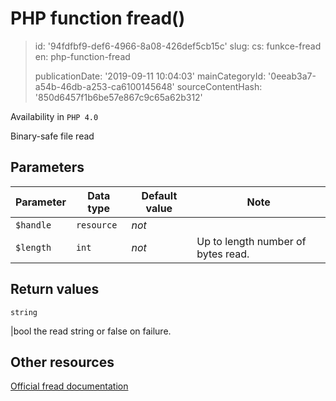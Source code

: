 PHP function fread()
====================

> id: '94fdfbf9-def6-4966-8a08-426def5cb15c'
> slug:
> 	cs: funkce-fread
> 	en: php-function-fread
> 
> publicationDate: '2019-09-11 10:04:03'
> mainCategoryId: '0eeab3a7-a54b-46db-a253-ca6100145648'
> sourceContentHash: '850d6457f1b6be57e867c9c65a62b312'

Availability in `PHP 4.0`

Binary-safe file read


Parameters
--------------

| Parameter | Data type | Default value | Note |
|-----|-----|-----|-----|
| `$handle` | `resource` | *not* | |
| `$length` | `int` | *not* | Up to length number of bytes read. |


Return values
----------------

`string`

|bool the read string or false on failure.

Other resources
------------

[Official fread documentation](https://www.php.net/manual/en/function.fread.php)
